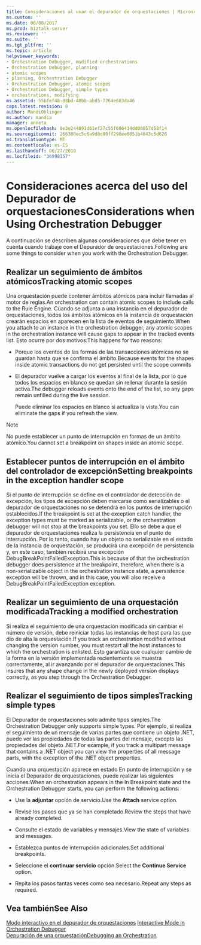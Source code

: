 ```yaml
---
title: Consideraciones al usar el depurador de orquestaciones | Microsoft Docs
ms.custom: ''
ms.date: 06/08/2017
ms.prod: biztalk-server
ms.reviewer: ''
ms.suite: ''
ms.tgt_pltfrm: ''
ms.topic: article
helpviewer_keywords:
- Orchestration Debugger, modified orchestrations
- Orchestration Debugger, planning
- atomic scopes
- planning, Orchestration Debugger
- Orchestration Debugger, atomic scopes
- Orchestration Debugger, simple types
- orchestrations, modifying
ms.assetid: 55bfef48-08bd-48bb-abd5-7264e683da46
caps.latest.revision: 8
author: MandiOhlinger
ms.author: mandia
manager: anneta
ms.openlocfilehash: 8e3e244691d61ef27c55f606414dd08857d58f14
ms.sourcegitcommit: 266308ec5c6a9d8d80ff298ee6051b4843c5d626
ms.translationtype: MT
ms.contentlocale: es-ES
ms.lasthandoff: 06/27/2018
ms.locfileid: "36998157"
---
```

# <a name="considerations-when-using-orchestration-debugger"></a><span data-ttu-id="09c66-102">Consideraciones acerca del uso del Depurador de orquestaciones</span><span class="sxs-lookup"><span data-stu-id="09c66-102">Considerations when Using Orchestration Debugger</span></span>
<span data-ttu-id="09c66-103">A continuación se describen algunas consideraciones que debe tener en cuenta cuando trabaje con el Depurador de orquestaciones.</span><span class="sxs-lookup"><span data-stu-id="09c66-103">Following are some things to consider when you work with the Orchestration Debugger.</span></span>  
  
## <a name="tracking-atomic-scopes"></a><span data-ttu-id="09c66-104">Realizar un seguimiento de ámbitos atómicos</span><span class="sxs-lookup"><span data-stu-id="09c66-104">Tracking atomic scopes</span></span>  
 <span data-ttu-id="09c66-105">Una orquestación puede contener ámbitos atómicos para incluir llamadas al motor de reglas.</span><span class="sxs-lookup"><span data-stu-id="09c66-105">An orchestration can contain atomic scopes to include calls to the Rule Engine.</span></span> <span data-ttu-id="09c66-106">Cuando se adjunta a una instancia en el depurador de orquestaciones, todos los ámbitos atómicos en la instancia de orquestación crearán espacios en aparecen en la lista de eventos de seguimiento.</span><span class="sxs-lookup"><span data-stu-id="09c66-106">When you attach to an instance in the orchestration debugger, any atomic scopes in the orchestration instance will cause gaps to appear in the tracked events list.</span></span> <span data-ttu-id="09c66-107">Esto ocurre por dos motivos:</span><span class="sxs-lookup"><span data-stu-id="09c66-107">This happens for two reasons:</span></span>  
  
- <span data-ttu-id="09c66-108">Porque los eventos de las formas de las transacciones atómicas no se guardan hasta que se confirma el ámbito.</span><span class="sxs-lookup"><span data-stu-id="09c66-108">Because events for the shapes inside atomic transactions do not get persisted until the scope commits</span></span>  
  
- <span data-ttu-id="09c66-109">El depurador vuelve a cargar los eventos al final de la lista, por lo que todos los espacios en blanco se quedan sin rellenar durante la sesión activa.</span><span class="sxs-lookup"><span data-stu-id="09c66-109">The debugger reloads events onto the end of the list, so any gaps remain unfilled during the live session.</span></span>  
  
  <span data-ttu-id="09c66-110">Puede eliminar los espacios en blanco si actualiza la vista.</span><span class="sxs-lookup"><span data-stu-id="09c66-110">You can eliminate the gaps if you refresh the view.</span></span>  
  
> [!NOTE]
>  <span data-ttu-id="09c66-111">No puede establecer un punto de interrupción en formas de un ámbito atómico.</span><span class="sxs-lookup"><span data-stu-id="09c66-111">You cannot set a breakpoint on shapes inside an atomic scope.</span></span>  
  
## <a name="setting-breakpoints-in-the-exception-handler-scope"></a><span data-ttu-id="09c66-112">Establecer puntos de interrupción en el ámbito del controlador de excepción</span><span class="sxs-lookup"><span data-stu-id="09c66-112">Setting breakpoints in the exception handler scope</span></span>  
 <span data-ttu-id="09c66-113">Si el punto de interrupción se define en el controlador de detección de excepción, los tipos de excepción deben marcarse como serializables o el depurador de orquestaciones no se detendrá en los puntos de interrupción establecidos.</span><span class="sxs-lookup"><span data-stu-id="09c66-113">If the breakpoint is set at the exception catch handler, the exception types must be marked as serializable, or the orchestration debugger will not stop at the breakpoints you set.</span></span> <span data-ttu-id="09c66-114">Ello se debe a que el depurador de orquestaciones realiza la persistencia en el punto de interrupción. Por lo tanto, cuando hay un objeto no serializable en el estado de la instancia de orquestación, se producirá una excepción de persistencia y, en este caso, también recibirá una excepción DebugBreakPointFailedException.</span><span class="sxs-lookup"><span data-stu-id="09c66-114">This is because of that the orchestration debugger does persistence at the breakpoint, therefore, when there is a non-serializable object in the orchestration instance state, a persistence exception will be thrown, and in this case, you will also receive a DebugBreakPointFailedException exception.</span></span>  
  
## <a name="tracking-a-modified-orchestration"></a><span data-ttu-id="09c66-115">Realizar un seguimiento de una orquestación modificada</span><span class="sxs-lookup"><span data-stu-id="09c66-115">Tracking a modified orchestration</span></span>  
 <span data-ttu-id="09c66-116">Si realiza el seguimiento de una orquestación modificada sin cambiar el número de versión, debe reiniciar todas las instancias de host para las que dio de alta la orquestación.</span><span class="sxs-lookup"><span data-stu-id="09c66-116">If you track an orchestration modified without changing the version number, you must restart all the host instances to which the orchestration is enlisted.</span></span> <span data-ttu-id="09c66-117">Esto garantiza que cualquier cambio de la forma en la versión implementada recientemente se muestra correctamente, al ir avanzando por el depurador de orquestaciones.</span><span class="sxs-lookup"><span data-stu-id="09c66-117">This insures that any shape change in the newly deployed version displays correctly, as you step through the Orchestration Debugger.</span></span>  
  
## <a name="tracking-simple-types"></a><span data-ttu-id="09c66-118">Realizar el seguimiento de tipos simples</span><span class="sxs-lookup"><span data-stu-id="09c66-118">Tracking simple types</span></span>  
 <span data-ttu-id="09c66-119">El Depurador de orquestaciones solo admite tipos simples.</span><span class="sxs-lookup"><span data-stu-id="09c66-119">The Orchestration Debugger only supports simple types.</span></span> <span data-ttu-id="09c66-120">Por ejemplo, si realiza el seguimiento de un mensaje de varias partes que contiene un objeto .NET, puede ver las propiedades de todas las partes del mensaje, excepto las propiedades del objeto .NET.</span><span class="sxs-lookup"><span data-stu-id="09c66-120">For example, if you track a multipart message that contains a .NET object you can view the properties of all message parts, with the exception of the .NET object properties.</span></span>  
  
 <span data-ttu-id="09c66-121">Cuando una orquestación aparece en estado En punto de interrupción y se inicia el Depurador de orquestaciones, puede realizar las siguientes acciones:</span><span class="sxs-lookup"><span data-stu-id="09c66-121">When an orchestration appears in the In Breakpoint state and the Orchestration Debugger starts, you can perform the following actions:</span></span>  
  
-   <span data-ttu-id="09c66-122">Use la **adjuntar** opción de servicio.</span><span class="sxs-lookup"><span data-stu-id="09c66-122">Use the **Attach** service option.</span></span>  
  
-   <span data-ttu-id="09c66-123">Revise los pasos que ya se han completado.</span><span class="sxs-lookup"><span data-stu-id="09c66-123">Review the steps that have already completed.</span></span>  
  
-   <span data-ttu-id="09c66-124">Consulte el estado de variables y mensajes.</span><span class="sxs-lookup"><span data-stu-id="09c66-124">View the state of variables and messages.</span></span>  
  
-   <span data-ttu-id="09c66-125">Establezca puntos de interrupción adicionales.</span><span class="sxs-lookup"><span data-stu-id="09c66-125">Set additional breakpoints.</span></span>  
  
-   <span data-ttu-id="09c66-126">Seleccione el **continuar servicio** opción.</span><span class="sxs-lookup"><span data-stu-id="09c66-126">Select the **Continue Service** option.</span></span>  
  
-   <span data-ttu-id="09c66-127">Repita los pasos tantas veces como sea necesario.</span><span class="sxs-lookup"><span data-stu-id="09c66-127">Repeat any steps as required.</span></span>  
  
## <a name="see-also"></a><span data-ttu-id="09c66-128">Vea también</span><span class="sxs-lookup"><span data-stu-id="09c66-128">See Also</span></span>  
 <span data-ttu-id="09c66-129">[Modo interactivo en el depurador de orquestaciones](../core/interactive-mode-in-orchestration-debugger.md) </span><span class="sxs-lookup"><span data-stu-id="09c66-129">[Interactive Mode in Orchestration Debugger](../core/interactive-mode-in-orchestration-debugger.md) </span></span>  
 [<span data-ttu-id="09c66-130">Depuración de una orquestación</span><span class="sxs-lookup"><span data-stu-id="09c66-130">Debugging an Orchestration</span></span>](../core/debugging-an-orchestration.md)